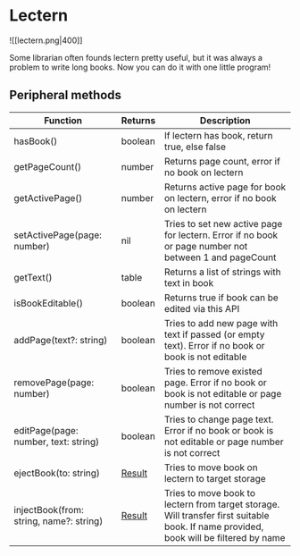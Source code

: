 # Lectern
![[lectern.png|400]]

Some librarian often founds lectern pretty useful, but it was always a problem to write long books. Now you can do it with one little program!

## Peripheral methods

| Function                                | Returns | Description                                                                                                                           |
|-----------------------------------------|---------|---------------------------------------------------------------------------------------------------------------------------------------|
| hasBook()                               | boolean | If lectern has book, return true, else false                                                                                          |
| getPageCount()                          | number  | Returns page count, error if no book on lectern                                                                                       |
| getActivePage()                         | number  | Returns active page for book on lectern, error if no book on lectern                                                                  |
| setActivePage(page: number)             | nil     | Tries to set new active page for lectern. Error if no book or page number not between 1 and pageCount                                 |
| getText()                               | table   | Returns a list of strings with text in book                                                                                           |
| isBookEditable()                        | boolean | Returns true if book can be edited via this API                                                                                       |
| addPage(text?: string)                  | boolean | Tries to add new page with text if passed (or empty text). Error if no book or book is not editable                                   |
| removePage(page: number)                | boolean | Tries to remove existed page. Error if no book or book is not editable or page number is not correct                                  |
| editPage(page: number, text: string)    | boolean | Tries to change page text. Error if no book or book is not editable or page number is not correct                                     |
| ejectBook(to: string)                   | [Result](./../../turtlematic/api/introduction.md#result)  | Tries to move book on lectern to target storage                                                                                       |
| injectBook(from: string, name?: string) | [Result](./../../turtlematic/api/introduction.md#result)  | Tries to move book to lectern from target storage. Will transfer first suitable book. If name provided, book will be filtered by name |

